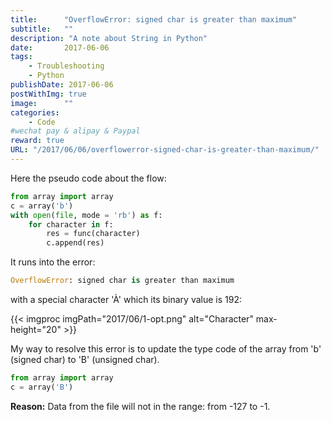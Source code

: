```yaml
---
title:      "OverflowError: signed char is greater than maximum"
subtitle:   ""
description: "A note about String in Python"
date:       2017-06-06
tags:
    - Troubleshooting
    - Python
publishDate: 2017-06-06
postWithImg: true
image:      ""
categories:
    - Code
#wechat pay & alipay & Paypal
reward: true
URL: "/2017/06/06/overflowerror-signed-char-is-greater-than-maximum/"
---
```

Here the pseudo code about the flow:

~~~python
from array import array
c = array('b')
with open(file, mode = 'rb') as f:
    for character in f:
        res = func(character)
        c.append(res)
~~~

It runs into the error:

~~~python
OverflowError: signed char is greater than maximum
~~~

with a special character 'À' which its binary value is 192:

{{< imgproc imgPath="2017/06/1-opt.png" alt="Character" max-height="20" >}}

My way to resolve this error is to update the type code of the array from 'b' (signed char) to 'B' (unsigned char).

~~~python
from array import array
c = array('B')
~~~

**Reason:** Data from the file will not in the range: from -127 to -1.
